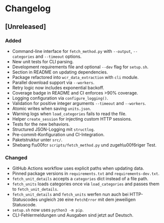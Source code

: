 # Changelog

## [Unreleased]
### Added
- Command-line interface for `fetch_method.py` with `--output`, `--categories` and `--timeout` options.
- New unit tests for CLI parsing.
- Development requirements file and optional `--dev` flag for `setup.sh`.
- Section in README on updating dependencies.
- Package refactored into `wcr_data_extraction` with `cli` module.
- Parallel download support via `--workers`.
- Retry logic now includes exponential backoff.
- Coverage badge in README and CI enforces >90% coverage.
- Logging configuration via `configure_logging()`.
- Validation for positive integer arguments `--timeout` and `--workers`.
- Atomic writes when saving `units.json`.
- Warning logs when `load_categories` fails to read the file.
- Helper `create_session` for injecting custom HTTP sessions.
- Tests for the new behaviors.
- Structured JSON-Logging mit `structlog`.
- Pre-commit-Konfiguration und CI-Integration.
- Paketstruktur unter `src/`.
- Shebang f\u00fcr `scripts/fetch_method.py` und zugeh\u00f6riger Test.

### Changed
- GitHub Actions workflow uses explicit paths when updating data.
- Pinned package versions in `requirements.txt` and `requirements-dev.txt`.
- `fetch_unit_details` accepts a `categories` dict instead of a file path.
- `fetch_units` loads categories once via `load_categories` and passes them to
  `fetch_unit_details`.
- `fetch_unit_details` and `fetch_units` werfen nun auch bei HTTP-Statuscodes
  ungleich `200` eine `FetchError` mit dem jeweiligen Statuscode.
- `setup.sh` now uses `python3 -m pip`.
- CLI-Fehlermeldungen und Ausgaben sind jetzt auf Deutsch.
